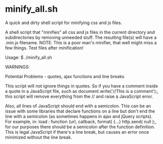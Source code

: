 minify_all.sh
=============

A quick and dirty shell script for minifying css and js files.

A shell script that "minifies" all css and js files in the current directory and
subdirectories by removing unneeded stuff. The resulting file(s) will have a
.min.js filename. NOTE: This is a poor man's minifier, that well might miss a
few things. Test files after minification!

Usage: $ ./minify_all.sh 

WARNINGS: 

Potential Problems - quotes, ajax functions and line breaks

This script will not ignore things in quotes. So if you have a comment inside a
quote in a JavaScript file, such as document.write('//This is a comment');,
this script will remove everything from the // and raise a JavaScript error.

Also, all lines of JavaScript should end with a semicolon. This can be an issue
with some libraries that declare functions on a line but don't end the line with a
semicolon (as sometimes happens in ajax and jQuery scripts). For example, in: load :
function (url, callback, format) {...} http.send( null );, for our purposes
there should be a semicolon after the function definition. This is legal
JavaScript if there's a line break, but causes an error once minimized without
the line break. 

